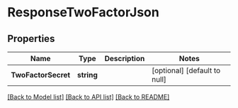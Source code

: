 # ResponseTwoFactorJson

## Properties
Name | Type | Description | Notes
------------ | ------------- | ------------- | -------------
**TwoFactorSecret** | **string** |  | [optional] [default to null]

[[Back to Model list]](../README.md#documentation-for-models) [[Back to API list]](../README.md#documentation-for-api-endpoints) [[Back to README]](../README.md)

